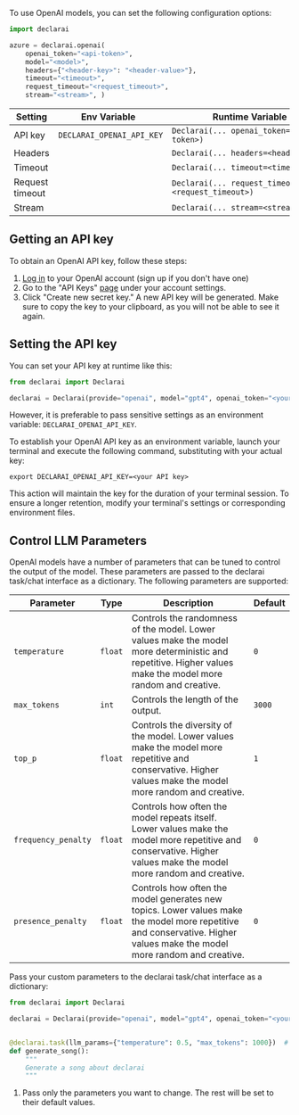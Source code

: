 To use OpenAI models, you can set the following configuration options:

```py
import declarai

azure = declarai.openai(
    openai_token="<api-token>",
    model="<model>",
    headers={"<header-key>": "<header-value>"},
    timeout="<timeout>",
    request_timeout="<request_timeout>",
    stream="<stream>", )
```


| Setting         | <div style="width:180px">Env Variable</div> | <div style="width:280px">Runtime Variable</div>   | Required? |
|-----------------|---------------------------------------------|---------------------------------------------------|:---------:|
| API key         | `DECLARAI_OPENAI_API_KEY`                   | `Declarai(... openai_token=<api-token>)`          |     ✅     |
| Headers         |                                             | `Declarai(... headers=<headers>)`                 |           |
| Timeout         |                                             | `Declarai(... timeout=<timeout>)`                 |           |
| Request timeout |                                             | `Declarai(... request_timeout=<request_timeout>)` |           |
| Stream          |                                             | `Declarai(... stream=<stream>)`                   |           |

## Getting an API key

To obtain an OpenAI API key, follow these steps:

1. [Log in](https://platform.openai.com/) to your OpenAI account (sign up if you don't have one)
2. Go to the "API Keys" [page](https://platform.openai.com/account/api-keys) under your account settings.
3. Click "Create new secret key." A new API key will be generated. Make sure to copy the key to your clipboard, as you
   will not be able to see it again.

## Setting the API key

You can set your API key at runtime like this:

```python
from declarai import Declarai

declarai = Declarai(provide="openai", model="gpt4", openai_token="<your API key>")
```

However, it is preferable to pass sensitive settings as an environment variable: `DECLARAI_OPENAI_API_KEY`.

To establish your OpenAI API key as an environment variable, launch your terminal and execute the following command,
substituting <your API key> with your actual key:

```shell
export DECLARAI_OPENAI_API_KEY=<your API key>
```

This action will maintain the key for the duration of your terminal session. To ensure a longer retention, modify your
terminal's settings or corresponding environment files.

## Control LLM Parameters

OpenAI models have a number of parameters that can be tuned to control the output of the model. These parameters are
passed to the declarai task/chat interface as a dictionary. The following parameters are supported:

| Parameter           | Type    | Description                                                                                                                                                             | Default |
|---------------------|---------|-------------------------------------------------------------------------------------------------------------------------------------------------------------------------|---------|
| `temperature`       | `float` | Controls the randomness of the model. Lower values make the model more deterministic and repetitive. Higher values make the model more random and creative.             | `0`     |
| `max_tokens`        | `int`   | Controls the length of the output.                                                                                                                                      | `3000`  |
| `top_p`             | `float` | Controls the diversity of the model. Lower values make the model more repetitive and conservative. Higher values make the model more random and creative.               | `1`     |
| `frequency_penalty` | `float` | Controls how often the model repeats itself. Lower values make the model more repetitive and conservative. Higher values make the model more random and creative.       | `0`     |
| `presence_penalty`  | `float` | Controls how often the model generates new topics. Lower values make the model more repetitive and conservative. Higher values make the model more random and creative. | `0`     |

Pass your custom parameters to the declarai task/chat interface as a dictionary:

```python
from declarai import Declarai

declarai = Declarai(provide="openai", model="gpt4", openai_token="<your API key>")


@declarai.task(llm_params={"temperature": 0.5, "max_tokens": 1000})  # (1)!
def generate_song():
    """
    Generate a song about declarai
    """

```

1. Pass only the parameters you want to change. The rest will be set to their default values.
